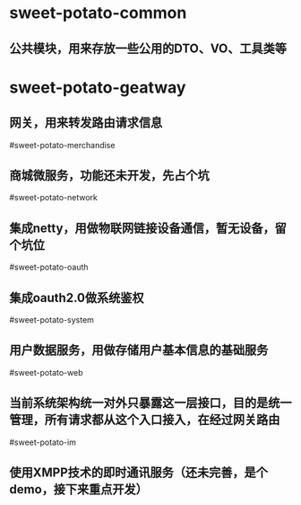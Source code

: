 # sweet-potato-common
## 公共模块，用来存放一些公用的DTO、VO、工具类等
# sweet-potato-geatway
## 网关，用来转发路由请求信息
#sweet-potato-merchandise
## 商城微服务，功能还未开发，先占个坑
#sweet-potato-network
## 集成netty，用做物联网链接设备通信，暂无设备，留个坑位
#sweet-potato-oauth
## 集成oauth2.0做系统鉴权
#sweet-potato-system
## 用户数据服务，用做存储用户基本信息的基础服务
#sweet-potato-web
## 当前系统架构统一对外只暴露这一层接口，目的是统一管理，所有请求都从这个入口接入，在经过网关路由
#sweet-potato-im
## 使用XMPP技术的即时通讯服务（还未完善，是个demo，接下来重点开发）

